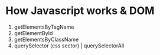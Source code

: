 # **How Javascript works & DOM**

1. getElementsByTagName
2. getElementById
3. getElementsByClassName
4. querySelector (css sector) | querySelectorAll
